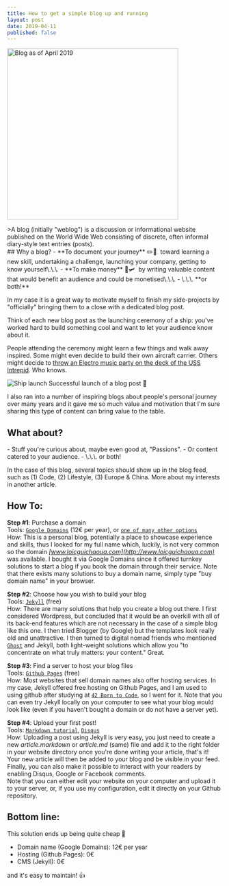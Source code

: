 ```yaml
---
title: How to get a simple blog up and running
layout: post
date: 2019-04-11
published: false
---
```

<img class="img-post" src="{{ site.baseurl }}/images/blog-howto.png" alt="Blog as of April 2019" height="auto" width="400">

\>A blog (initially "weblog") is a discussion or informational website published on the World Wide Web consisting of discrete, often informal diary-style text entries (posts).  
\## Why a blog? - \*\*To document your journey\*\* ✏️📕  toward learning a new skill, undertaking a challenge, launching your company, getting to know yourself\\.\\.\\. - \*\*To make money\*\* 💸🛩  by writing valuable content that would benefit an audience and could be monetised\\.\\.\\. - \\.\\.\\. \*\*or both!\*\*

In my case it is a great way to motivate myself to finish my side-projects by "officially" bringing them to a close with a dedicated blog post.

Think of each new blog post as the launching ceremony of a ship: you've worked hard to build something cool and want to let your audience know about it.

People attending the ceremony might learn a few things and walk away inspired. Some might even decide to build their own aircraft carrier. Others might decide to [throw an Electro music party on the deck of the USS Intrepid](https://www.facebook.com/events/2216781245302819/). Who knows.

![Ship launch](https://media.giphy.com/media/XrOxNVQeqAKJy/giphy.gif) Successful launch of a blog post 🍾

I also ran into a number of inspiring blogs about people's personal journey over many years and it gave me so much value and motivation that I'm sure sharing this type of content can bring value to the table.

## What about?

\- Stuff you're curious about, maybe even good at, "Passions". - Or content catered to your audience. - \\.\\.\\. or both!

In the case of this blog, several topics should show up in the blog feed, such as (1) Code, (2) Lifestyle, (3) Europe & China. More about my interests in another article.

## How To:

**Step #1**: Purchase a domain  
Tools: [`Google Domains`](https://domains.google) (12€ per year), or [`one of many other options`](https://www.google.com/search?q=buy+domain+name)  
How: This is a personal blog, potentially a place to showcase experience and skills, thus I looked for my full name which, luckily, is not very common so the domain _[www.loicguichaoua.com](http://www.loicguichaoua.com)_ was available. I bought it via Google Domains since it offered turnkey solutions to start a blog if you book the domain through their service. Note that there exists many solutions to buy a domain name, simply type "buy domain name" in your browser.

**Step #2**: Choose how you wish to build your blog  
Tools: [`Jekyll`](https://jekyllrb.com/) (free)  
How: There are many solutions that help you create a blog out there. I first considered Wordpress, but concluded that it would be an overkill with all of its back-end features which are not necessary in the case of a simple blog like this one. I then tried Blogger (by Google) but the templates look really old and unattractive. I then turned to digital nomad friends who mentioned [`Ghost`](https://ghost.org/) and Jekyll, both light-weight solutions which allow you "to concentrate on what truly matters: your content." Great.

**Step #3**: Find a server to host your blog files  
Tools: [`Github Pages`](https://pages.github.com) (free)  
How: Most websites that sell domain names also offer hosting services. In my case, Jekyll offered free hosting on Github Pages, and I am used to using github after studying at [`42 Born to Code`](https://42.fr/), so I went for it. Note that you can even try Jekyll locally on your computer to see what your blog would look like (even if you haven't bought a domain or do not have a server yet).

**Step #4**: Upload your first post!  
Tools: [`Markdown tutorial`](https://www.markdowntutorial.com/), [`Disqus`](https://disqus.com/)  
How: Uploading a post using Jekyll is very easy, you just need to create a new _article.markdown_ or _article.md_ (same) file and add it to the right folder in your website directory once you're done writing your article, that's it! Your new article will then be added to your blog and be visible in your feed. Finally, you can also make it possible to interact with your readers by enabling Disqus, Google or Facebook comments.  
Note that you can either edit your website on your computer and upload it to your server, or, if you use my configuration, edit it directly on your Github repository.

## Bottom line:

This solution ends up being quite cheap 💸

*   Domain name (Google Domains): 12€ per year
*   Hosting (Github Pages): 0€
*   CMS (Jekyll): 0€

and it's easy to maintain! 👍
